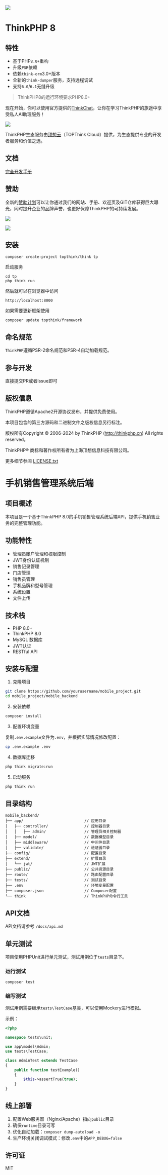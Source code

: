 ![](https://www.thinkphp.cn/uploads/images/20230630/300c856765af4d8ae758c503185f8739.png)

ThinkPHP 8
===============

## 特性

* 基于PHP`8.0+`重构
* 升级`PSR`依赖
* 依赖`think-orm`3.0+版本
* 全新的`think-dumper`服务，支持远程调试
* 支持`6.0`/`6.1`无缝升级

> ThinkPHP8的运行环境要求PHP8.0+

现在开始，你可以使用官方提供的[ThinkChat](https://chat.topthink.com/)，让你在学习ThinkPHP的旅途中享受私人AI助理服务！

![](https://www.topthink.com/uploads/assistant/20230630/4d1a3f0ad2958b49bb8189b7ef824cb0.png)

ThinkPHP生态服务由[顶想云](https://www.topthink.com)（TOPThink Cloud）提供，为生态提供专业的开发者服务和价值之选。

## 文档

[完全开发手册](https://doc.thinkphp.cn)


## 赞助

全新的[赞助计划](https://www.thinkphp.cn/sponsor)可以让你通过我们的网站、手册、欢迎页及GIT仓库获得巨大曝光，同时提升企业的品牌声誉，也更好保障ThinkPHP的可持续发展。

[![](https://www.thinkphp.cn/sponsor/special.svg)](https://www.thinkphp.cn/sponsor/special)

[![](https://www.thinkphp.cn/sponsor.svg)](https://www.thinkphp.cn/sponsor)

## 安装

~~~
composer create-project topthink/think tp
~~~

启动服务

~~~
cd tp
php think run
~~~

然后就可以在浏览器中访问

~~~
http://localhost:8000
~~~

如果需要更新框架使用
~~~
composer update topthink/framework
~~~

## 命名规范

`ThinkPHP`遵循PSR-2命名规范和PSR-4自动加载规范。

## 参与开发

直接提交PR或者Issue即可

## 版权信息

ThinkPHP遵循Apache2开源协议发布，并提供免费使用。

本项目包含的第三方源码和二进制文件之版权信息另行标注。

版权所有Copyright © 2006-2024 by ThinkPHP (http://thinkphp.cn) All rights reserved。

ThinkPHP® 商标和著作权所有者为上海顶想信息科技有限公司。

更多细节参阅 [LICENSE.txt](LICENSE.txt)

# 手机销售管理系统后端

## 项目概述

本项目是一个基于ThinkPHP 8.0的手机销售管理系统后端API，提供手机销售业务的完整管理功能。

## 功能特性

- 管理员账户管理和权限控制
- JWT身份认证机制
- 销售记录管理
- 门店管理
- 销售员管理
- 手机品牌和型号管理
- 系统设置
- 文件上传

## 技术栈

- PHP 8.0+
- ThinkPHP 8.0
- MySQL 数据库
- JWT认证
- RESTful API

## 安装与配置

1. 克隆项目

```bash
git clone https://github.com/yourusername/mobile_project.git
cd mobile_project/mobile_backend
```

2. 安装依赖

```bash
composer install
```

3. 配置环境变量

复制`.env.example`文件为`.env`，并根据实际情况修改配置：

```bash
cp .env.example .env
```

4. 数据库迁移

```bash
php think migrate:run
```

5. 启动服务

```bash
php think run
```

## 目录结构

```
mobile_backend/
├── app/                           // 应用目录
│   ├── controller/                // 控制器目录
│   │   ├── admin/                 // 管理员相关控制器
│   ├── model/                     // 数据模型目录
│   ├── middleware/                // 中间件目录
│   ├── validate/                  // 验证器目录
├── config/                        // 配置目录
├── extend/                        // 扩展目录
│   └── jwt/                       // JWT扩展
├── public/                        // 公共资源目录
├── route/                         // 路由配置目录
├── tests/                         // 测试目录
├── .env                           // 环境变量配置
├── composer.json                  // Composer配置
└── think                          // ThinkPHP命令行工具
```

## API文档

API文档请参考 `/docs/api.md`

## 单元测试

项目使用PHPUnit进行单元测试，测试用例位于`tests`目录下。

### 运行测试

```bash
composer test
```

### 编写测试

测试用例需要继承`tests\TestCase`基类，可以使用Mockery进行模拟。

示例：

```php
<?php

namespace tests\unit;

use app\model\Admin;
use tests\TestCase;

class AdminTest extends TestCase
{
    public function testExample()
    {
        $this->assertTrue(true);
    }
}
```

## 线上部署

1. 配置Web服务器（Nginx/Apache）指向`public`目录
2. 确保`runtime`目录可写
3. 优化自动加载：`composer dump-autoload -o`
4. 生产环境关闭调试模式：修改`.env`中的`APP_DEBUG=false`

## 许可证

MIT
